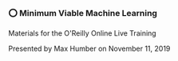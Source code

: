 ### ⭕️ Minimum Viable Machine Learning

Materials for the O'Reilly Online Live Training

Presented by Max Humber on November 11, 2019
